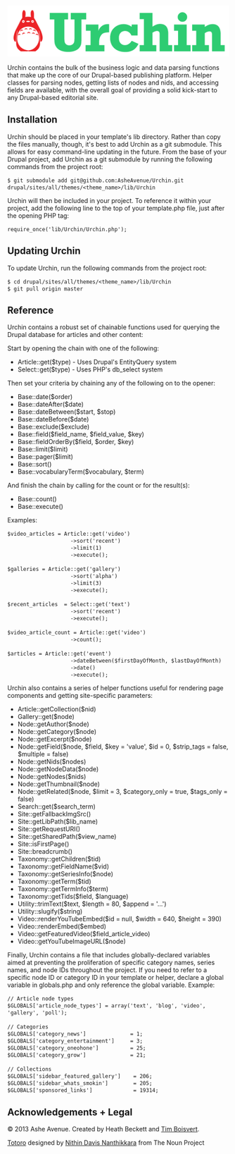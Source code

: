 ![Urchin](/img/logo.png)

Urchin contains the bulk of the business logic and data parsing functions that make up the core of our Drupal-based publishing platform. Helper classes for parsing nodes, getting lists of nodes and nids, and accessing fields are available, with the overall goal of providing a solid kick-start to any Drupal-based editorial site.

Installation
--

Urchin should be placed in your template's lib directory. Rather than copy the files manually, though, it's best to add Urchin as a git submodule. This allows for easy command-line updating in the future. From the base of your Drupal project, add Urchin as a git submodule by running the following commands from the project root:

    $ git submodule add git@github.com:AsheAvenue/Urchin.git drupal/sites/all/themes/<theme_name>/lib/Urchin

Urchin will then be included in your project. To reference it within your project, add the following line to the top of your template.php file, just after the opening PHP tag:

    require_once('lib/Urchin/Urchin.php');

Updating Urchin
--

To update Urchin, run the following commands from the project root:

    $ cd drupal/sites/all/themes/<theme_name>/lib/Urchin
    $ git pull origin master

Reference
--

Urchin contains a robust set of chainable functions used for querying the Drupal database for articles and other content:

Start by opening the chain with one of the following:

- Article::get($type) - Uses Drupal's EntityQuery system
- Select::get($type) - Uses PHP's db_select system

Then set your criteria by chaining any of the following on to the opener:

- Base::date($order)
- Base::dateAfter($date)
- Base::dateBetween($start, $stop)
- Base::dateBefore($date)
- Base::exclude($exclude)
- Base::field($field_name, $field_value, $key)
- Base::fieldOrderBy($field, $order, $key)
- Base::limit($limit)
- Base::pager($limit)
- Base::sort()
- Base::vocabularyTerm($vocabulary, $term)

And finish the chain by calling for the count or for the result(s):

- Base::count()
- Base::execute()

Examples:

    $video_articles = Article::get('video')
                        ->sort('recent')
                        ->limit(1)
                        ->execute();

    $galleries = Article::get('gallery')
                        ->sort('alpha')
                        ->limit(3)
                        ->execute();

    $recent_articles  = Select::get('text')
                        ->sort('recent')
                        ->execute();

    $video_article_count = Article::get('video')
                        ->count();
    
    $articles = Article::get('event')
                        ->dateBetween($firstDayOfMonth, $lastDayOfMonth)
                        ->date()
                        ->execute();


Urchin also contains a series of helper functions useful for rendering page components and getting site-specific parameters:

- Article::getCollection($nid)
- Gallery::get($node)
- Node::getAuthor($node)
- Node::getCategory($node)
- Node::getExcerpt($node)
- Node::getField($node, $field, $key = 'value', $id = 0, $strip_tags = false, $multiple = false)
- Node::getNids($nodes)
- Node::getNodeData($node)
- Node::getNodes($nids)
- Node::getThumbnail($node)
- Node::getRelated($node, $limit = 3, $category_only = true, $tags_only = false)
- Search::get($search_term)
- Site::getFallbackImgSrc()
- Site::getLibPath($lib_name)
- Site::getRequestURI()
- Site::getSharedPath($view_name)
- Site::isFirstPage()
- Site::breadcrumb()
- Taxonomy::getChildren($tid)
- Taxonomy::getFieldName($vid)
- Taxonomy::getSeriesInfo($node)
- Taxonomy::getTerm($tid)
- Taxonomy::getTermInfo($term)
- Taxonomy::getTids($field, $language)
- Utility::trimText($text, $length = 80, $append = '...')
- Utility::slugify($string)
- Video::renderYouTubeEmbed($id = null, $width = 640, $height = 390)
- Video::renderEmbed($embed)
- Video::getFeaturedVideo($field_article_video)
- Video::getYouTubeImageURL($node)

Finally, Urchin contains a file that includes globally-declared variables aimed at preventing the proliferation of specific category names, series names, and node IDs throughout the project. If you need to refer to a specific node ID or category ID in your template or helper, declare a global variable in globals.php and only reference the global variable. Example:

    // Article node types
    $GLOBALS['article_node_types'] = array('text', 'blog', 'video', 'gallery', 'poll');

    // Categories
    $GLOBALS['category_news']              = 1;
    $GLOBALS['category_entertainment']     = 3;
    $GLOBALS['category_oneohone']          = 25;
    $GLOBALS['category_grow']              = 21;

    // Collections
    $GLOBALS['sidebar_featured_gallery']    = 206;
    $GLOBALS['sidebar_whats_smokin']        = 205;
    $GLOBALS['sponsored_links']             = 19314;

Acknowledgements + Legal
--

© 2013 Ashe Avenue. Created by Heath Beckett and <a href="http://twitter.com/timboisvert">Tim Boisvert</a>.

<a href="http://thenounproject.com/noun/totoro/#icon-No3424" target="_blank">Totoro</a> designed by <a href="http://thenounproject.com/nithindavis" target="_blank">Nithin Davis Nanthikkara</a> from The Noun Project
